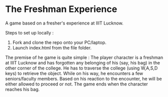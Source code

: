 # The Freshman Experience
A game based on a fresher's experience at IIIT Lucknow.

Steps to set up locally : 
1. Fork and clone the repo onto your PC/laptop.
2. Launch index.html from the file folder.

The premise of he game is quite simple : The player character is a freshman at IIIT Lucknow and has forgotten any belonging of his (say, his bag) in the other corner of the college. He has to traverse the college (using W,A,S,D keys) to retrieve the object. While on his way, he encounters a few seniors/faculty members. Based on his reaction to the encounter, he will be either allowed to proceed or not. The game ends when the character reaches his bag. 
